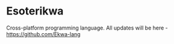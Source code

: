 # Esoterikwa
Cross-platform programming language. All updates will be here - https://github.com/Ekwa-lang
